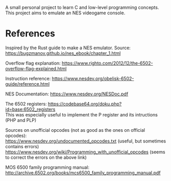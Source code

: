 A small personal project to learn C and low-level programming concepts. This project aims to emulate 
an NES videogame console.

# References

Inspired by the Rust guide to make a NES emulator. Source: https://bugzmanov.github.io/nes_ebook/chapter_1.html

Overflow flag explanation: https://www.righto.com/2012/12/the-6502-overflow-flag-explained.html

Instruction reference: https://www.nesdev.org/obelisk-6502-guide/reference.html  

NES Documentation: https://www.nesdev.org/NESDoc.pdf  

The 6502 registers: https://codebase64.org/doku.php?id=base:6502_registers  
This was especially useful to implement the P register and its intructions (PHP and PLP)  

Sources on unofficial opcodes (not as good as the ones on official opcodes):  
https://www.nesdev.org/undocumented_opcodes.txt (useful, but sometimes contains errors)  
https://www.nesdev.org/wiki/Programming_with_unofficial_opcodes (seems to correct the errors on the above link)  

MOS 6500 family programming manual: http://archive.6502.org/books/mcs6500_family_programming_manual.pdf
